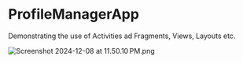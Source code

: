 # ProfileManagerApp
Demonstrating the use of Activities ad Fragments, Views, Layouts etc.

![Screenshot 2024-12-08 at 11.50.10 PM.png](Screenshot%202024-12-08%20at%2011.50.10%E2%80%AFPM.png)